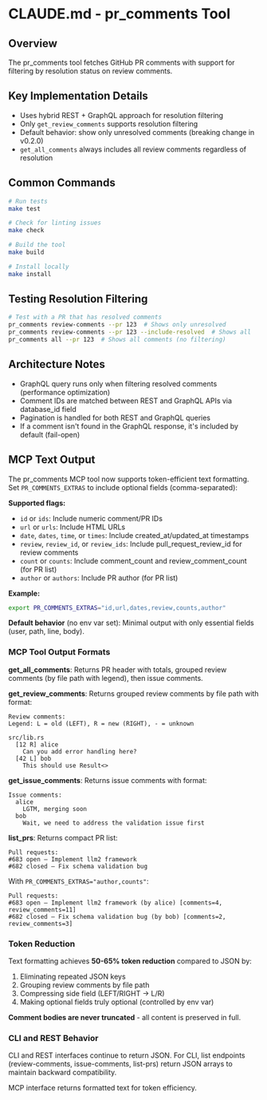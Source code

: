# CLAUDE.md - pr_comments Tool

## Overview
The pr_comments tool fetches GitHub PR comments with support for filtering by resolution status on review comments.

## Key Implementation Details
- Uses hybrid REST + GraphQL approach for resolution filtering
- Only `get_review_comments` supports resolution filtering
- Default behavior: show only unresolved comments (breaking change in v0.2.0)
- `get_all_comments` always includes all review comments regardless of resolution

## Common Commands
```bash
# Run tests
make test

# Check for linting issues
make check

# Build the tool
make build

# Install locally
make install
```

## Testing Resolution Filtering
```bash
# Test with a PR that has resolved comments
pr_comments review-comments --pr 123  # Shows only unresolved
pr_comments review-comments --pr 123 --include-resolved  # Shows all
pr_comments all --pr 123  # Shows all comments (no filtering)
```

## Architecture Notes
- GraphQL query runs only when filtering resolved comments (performance optimization)
- Comment IDs are matched between REST and GraphQL APIs via database_id field
- Pagination is handled for both REST and GraphQL queries
- If a comment isn't found in the GraphQL response, it's included by default (fail-open)

## MCP Text Output

The pr_comments MCP tool now supports token-efficient text formatting. Set `PR_COMMENTS_EXTRAS` to include optional fields (comma-separated):

**Supported flags:**
- `id` or `ids`: Include numeric comment/PR IDs
- `url` or `urls`: Include HTML URLs
- `date`, `dates`, `time`, or `times`: Include created_at/updated_at timestamps
- `review`, `review_id`, or `review_ids`: Include pull_request_review_id for review comments
- `count` or `counts`: Include comment_count and review_comment_count (for PR list)
- `author` or `authors`: Include PR author (for PR list)

**Example:**
```bash
export PR_COMMENTS_EXTRAS="id,url,dates,review,counts,author"
```

**Default behavior** (no env var set): Minimal output with only essential fields (user, path, line, body).

### MCP Tool Output Formats

**get_all_comments**: Returns PR header with totals, grouped review comments (by file path with legend), then issue comments.

**get_review_comments**: Returns grouped review comments by file path with format:
```
Review comments:
Legend: L = old (LEFT), R = new (RIGHT), - = unknown

src/lib.rs
  [12 R] alice
    Can you add error handling here?
  [42 L] bob
    This should use Result<>
```

**get_issue_comments**: Returns issue comments with format:
```
Issue comments:
  alice
    LGTM, merging soon
  bob
    Wait, we need to address the validation issue first
```

**list_prs**: Returns compact PR list:
```
Pull requests:
#683 open — Implement llm2 framework
#682 closed — Fix schema validation bug
```

With `PR_COMMENTS_EXTRAS="author,counts"`:
```
Pull requests:
#683 open — Implement llm2 framework (by alice) [comments=4, review_comments=11]
#682 closed — Fix schema validation bug (by bob) [comments=2, review_comments=3]
```

### Token Reduction

Text formatting achieves **50-65% token reduction** compared to JSON by:
1. Eliminating repeated JSON keys
2. Grouping review comments by file path
3. Compressing side field (LEFT/RIGHT → L/R)
4. Making optional fields truly optional (controlled by env var)

**Comment bodies are never truncated** - all content is preserved in full.

### CLI and REST Behavior

CLI and REST interfaces continue to return JSON. For CLI, list endpoints (review-comments, issue-comments, list-prs) return JSON arrays to maintain backward compatibility.

MCP interface returns formatted text for token efficiency.